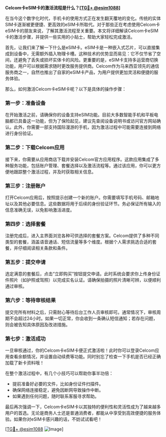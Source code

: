 **Celcom卡eSIM卡的激活流程是什么？[[TG💪+ @esim1088](https://t.me/s/esim1088)]**

在当今这个数字化时代，手机卡的使用方式正在发生翻天覆地的变化。传统的实体SIM卡逐渐被更便捷、更高效的eSIM卡所取代。对于那些正在考虑使用Celcom卡eSIM卡的朋友来说，了解其激活流程至关重要。本文将详细解读Celcom卡eSIM卡的激活步骤，并提供一些实用的小贴士，帮助大家轻松完成激活。

首先，让我们来了解一下什么是eSIM卡。eSIM卡是一种嵌入式芯片，可以直接集成到设备中，无需额外插入物理卡槽。这种技术的优势显而易见：它不仅节省了空间，还避免了丢失或损坏实体卡的风险。更重要的是，eSIM卡支持多运营商切换功能，用户可以根据需求随时更改服务提供商。Celcom作为马来西亚领先的通信服务商之一，自然也推出了自家的eSIM卡产品，为用户提供更加灵活和便捷的服务体验。

那么，如何激活Celcom卡eSIM卡呢？以下是具体的操作步骤：

### 第一步：准备设备

在开始激活之前，请确保你的设备支持eSIM功能。目前大多数智能手机和平板电脑都已具备这一功能，但为了保险起见，建议先查阅设备说明书或访问官方网站确认。此外，你需要一部支持国际漫游的手机，因为激活过程中可能需要连接到网络进行身份验证。

### 第二步：下载Celcom应用

接下来，你需要从应用商店下载并安装Celcom官方应用程序。这款应用集成了多种服务功能，包括账户管理、套餐选择以及激活流程等。通过该应用，你可以更方便地跟踪整个激活过程，并及时获取相关信息。

### 第三步：注册账户

打开Celcom应用后，按照提示创建一个新的账户。你需要填写手机号码、邮箱地址以及其他必要信息。这些数据将用于后续的身份验证环节。务必保证所有输入的信息准确无误，以免影响激活进度。

### 第四步：选择套餐

注册完成后，进入主界面浏览各种可供选择的套餐方案。Celcom提供了多种不同类型的套餐，涵盖语音通话、短信流量等多个维度。根据个人需求挑选合适的套餐，并仔细阅读相关条款和条件。

### 第五步：提交申请

选定满意的套餐后，点击“立即购买”按钮提交申请。此时系统会要求你上传身份证件照片（如护照或驾照）以完成实名认证。请确保拍摄的照片清晰可辨，以便顺利通过审核。

### 第六步：等待审核结果

提交完所有材料之后，只需耐心等待后台工作人员审核即可。通常情况下，审核周期不会超过24小时。如果一切正常，你会收到一条确认短信通知；若存在问题，则会被告知具体原因及改进措施。

### 第七步：激活成功

一旦审核通过，你的Celcom卡eSIM卡便正式激活啦！此时你可以登录Celcom应用查看余额情况，并设置自动续费等功能。同时别忘了检查一下手机是否已经正确加载了新卡资料哦！

在整个激活过程中，有几个小技巧可以帮助你事半功倍：

- 提前准备好必要的文件，比如身份证件扫描件。
- 确保网络连接稳定，避免因断网导致操作中断。
- 如果遇到任何问题，随时联系客服寻求帮助。

最后再次强调一下，Celcom卡eSIM卡以其独特的便利性和灵活性成为了越来越多用户的首选。无论是商务人士还是普通消费者，都能从中享受到高效便捷的服务体验。如果你对eSIM卡感兴趣的话，不妨试试看吧！

[[TG💪+ @esim1088](https://t.me/s/esim1088) ![Image](https://i.postimg.cc/4NQfJmqS/Snipaste-2025-05-13-00-14-12.png)]